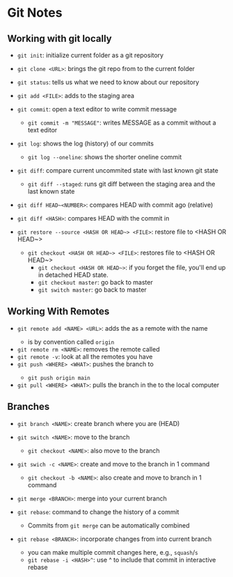 # Git Notes

## Working with git locally

- `git init`: initialize current folder as a git repository
- `git clone <URL>`: brings the git repo from <URL> to the current folder
- `git status`: tells us what we need to know about our repository

- `git add <FILE>`: adds <FILE> to the staging area
- `git commit`: open a text editor to write commit message
	- `git commit -m "MESSAGE"`: writes MESSAGE as a commit without a text editor

- `git log`: shows the log (history) of our commits
	- `git log --oneline`: shows the shorter oneline commit

- `git diff`: compare current uncommited state with last known git state
	- `git diff --staged`: runs git diff between the staging area and the last known state
- `git diff HEAD~<NUMBER>`: compares HEAD with commit <NUMBER> ago (relative)
- `git diff <HASH>`: compares HEAD with the commit in <HASH>

- `git restore --source <HASH OR HEAD~> <FILE>`: restore file to <HASH OR HEAD~>
	- `git checkout <HASH OR HEAD~> <FILE>`: restores file to <HASH OR HEAD~>
		- `git checkout <HASH OR HEAD~>`: if you forget the file, you'll end up in detached HEAD state.
		- `git checkout master`: go back to master
		- `git switch master`: go back to master

## Working With Remotes

- `git remote add <NAME> <URL>`: adds the <URL> as a remote with the name <NAME>
	- <NAME> is by convention called `origin`
- `git remote rm <NAME>`: removes the remote called <NAME>
- `git remote -v`: look at all the remotes you have
- `git push <WHERE> <WHAT>`: pushes the <WHAT> branch to <WHERE>
	- `git push origin main`
- `git pull <WHERE> <WHAT>`: pulls the <WHAT> branch in the <WHERE> to the local computer

## Branches

- `git branch <NAME>`: create branch <NAME> where you are (HEAD)
- `git switch <NAME>`: move to the branch <NAME>
	- `git checkout <NAME>`: also move to the branch <NAME>
- `git swich -c <NAME>`: create and move to the branch <NAME> in 1 command
	- `git checkout -b <NAME>`: also create and move to branch <NAME> in 1 command

- `git merge <BRANCH>`: merge <BRANCH> into your current branch
- `git rebase`: command to change the history of a commit
	- Commits from `git merge` can be automatically combined
- `git rebase <BRANCH>`: incorporate changes from <BRANCH> into current branch
	- you can make multiple commit changes here, e.g., `squash`/`s`
	- `git rebase -i <HASH>^`: use ^ to include that commit in interactive rebase

